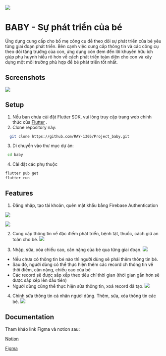
![](https://firebasestorage.googleapis.com/v0/b/baby-5fa1e.appspot.com/o/gallery%2Flogo.png?alt=media&token=047659be-95f8-4cb0-a6b8-758fc3b6a44b&_gl=1*tu54w3*_ga*MTIwOTUzOTU0NS4xNjkzOTI2MTc1*_ga_CW55HF8NVT*MTY5ODc2NDc4MC41Mi4xLjE2OTg3NjQ5ODMuNDguMC4w)
# BABY - Sự phát triển của bé

Ứng dụng cung cấp cho bố mẹ công cụ  để theo dõi sự phát triển của bé yêu từng giai đoạn phát triển. Bên cạnh việc cung cấp thông tin và các công cụ theo dõi tăng trưởng của con, ứng dụng còn đem đến lời khuyên hữu ích giúp phụ huynh hiểu rõ hơn về cách phát triển toàn diện cho con và xây dựng một môi trường phù hợp để bé phát triển tốt nhất.

## Screenshots
![](https://firebasestorage.googleapis.com/v0/b/baby-5fa1e.appspot.com/o/gallery%2Fscreenshort%202.jpg?alt=media&token=d1a08ae5-4bc7-4755-aad8-98e72a2eee52)

## Setup

1. Nếu bạn chưa cài đặt Flutter SDK, vui lòng truy cập trang web chính thức của [Flutter](https://flutter.dev/) .
2. Clone repository này: 
```bash
  git clone https://github.com/RAY-1305/Project_baby.git
```
3. Di chuyển vào thư mục dự án:
 ```bash
  cd baby
```
4. Cài đặt các phụ thuộc
 ```bash
flutter pub get
flutter run
```

## Features

1. Đăng nhập, tạo tài khoản, quên mật khẩu bằng Firebase Authentication

![](https://firebasestorage.googleapis.com/v0/b/baby-5fa1e.appspot.com/o/gallery%2Fuml%2Flogin.jpg?alt=media&token=0db73efb-e950-4cba-bcba-1721ec3f11ef&_gl=1*1csbfd7*_ga*MTkwNDMyMDExLjE2OTM5MDIyNzA.*_ga_CW55HF8NVT*MTY5OTM0OTMyNS42Ni4xLjE2OTkzNDkzOTIuNTUuMC4w)

![](https://firebasestorage.googleapis.com/v0/b/baby-5fa1e.appspot.com/o/gallery%2Ftaikhoan.jpg?alt=media&token=4709b88e-2fe4-45f2-8b86-c3d0181255c9)


2. Cung cấp thông tin về đặc điểm phát triển, bệnh tật, thuốc, cách giữ an toàn cho bé.
![](https://firebasestorage.googleapis.com/v0/b/baby-5fa1e.appspot.com/o/gallery%2Fcamnang.jpg?alt=media&token=873778ef-677c-4c8d-a140-7f91a3a17ee5)

3. Nhập, sửa, xóa chiều cao, cân nặng của bé qua từng giai đoạn.
![](https://firebasestorage.googleapis.com/v0/b/baby-5fa1e.appspot.com/o/gallery%2Fuml%2Frecord.jpg?alt=media&token=709a0968-d461-4f86-971f-92b837108fbc)
- Nếu chưa có thông tin bé nào thì người dùng sẽ phải thêm thông tin bé.
- Sau đó, người dùng có thể thực hiện thêm các record ch thông tin về thời điểm, cân nặng, chiều cao của bé
- Các record sẽ được sắp xếp theo tiêu chí thời gian (thời gian gần hơn sẽ được sắp xếp lên đầu tiên)
- Người dùng cũng thể thực hiện sửa thông tin, xoá record đã tạo.
![](https://firebasestorage.googleapis.com/v0/b/baby-5fa1e.appspot.com/o/gallery%2Fphattrien.jpg?alt=media&token=f9bdd2b6-32a8-498e-9492-7e189e46c9f4)

4. Chỉnh sửa thông tin cá nhân người dùng. Thêm, sửa, xóa thông tin các bé.
![](https://firebasestorage.googleapis.com/v0/b/baby-5fa1e.appspot.com/o/gallery%2Fuser_baby.jpg?alt=media&token=bdd66460-4ad3-4e65-96e2-8c47936ce3b8)


## Documentation

Tham khảo link Figma và notion sau:

[Notion](https://www.notion.so/BABY-3f00cc7416304a4e8ff0ace81c1f515f)

[Figma](https://www.figma.com/file/OinmVJW63zSFL2oiDczuYL/BABY?type=design&node-id=0-1&mode=design&t=Hn01CnfZLSuECGKF-0)

